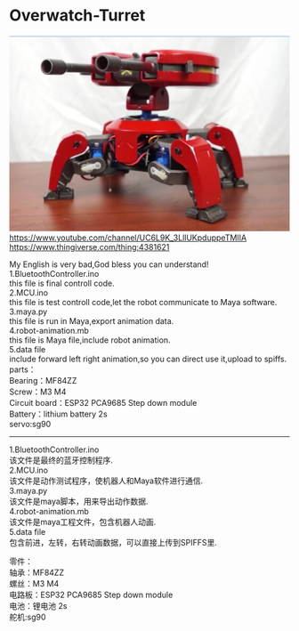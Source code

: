 # Overwatch-Turret  
![ab](https://github.com/ExplorerLGD/Overwatch-Turret/blob/use-wifi/image.png)  
https://www.youtube.com/channel/UC6L9K_3LllUKpduppeTMIIA  
https://www.thingiverse.com/thing:4381621
  
My English is very bad,God bless you can understand!  
1.BluetoothController.ino   
  this file is final controll code.  
2.MCU.ino  
  this file is test controll code,let the robot communicate to Maya software.  
3.maya.py  
  this file is run in Maya,export animation data.  
4.robot-animation.mb  
  this file is Maya file,include robot animation.  
5.data file  
  include forward left right animation,so you can direct use it,upload to spiffs.  
parts：    
  Bearing：MF84ZZ  
  Screw：M3 M4  
  Circuit board：ESP32 PCA9685 Step down module  
  Battery：lithium battery 2s   
  servo:sg90  

--------------------------------------------------------------------------  
1.BluetoothController.ino   
  该文件是最终的蓝牙控制程序.  
2.MCU.ino  
  该文件是动作测试程序，使机器人和Maya软件进行通信.  
3.maya.py  
  该文件是maya脚本，用来导出动作数据.  
4.robot-animation.mb  
  该文件是maya工程文件，包含机器人动画.  
5.data file  
  包含前进，左转，右转动画数据，可以直接上传到SPIFFS里.  
    
零件：    
  轴承：MF84ZZ  
  螺丝：M3 M4  
  电路板：ESP32 PCA9685 Step down module  
  电池：锂电池 2s   
  舵机:sg90  
